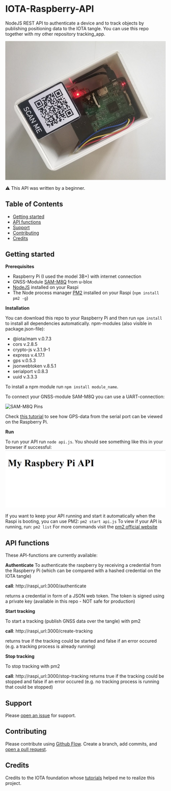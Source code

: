 # IOTA-Raspberry-API
NodeJS REST API to authenticate a device and to track objects by publishing positioning data to the IOTA tangle.
You can use this repo together with my other repository tracking_app. 

![Tracking box](https://github.com/flooji/IOTA-Raspberry-API/blob/master/trackingbox.jpg)

:warning: This API was written by a beginner. 

## Table of Contents

- [Getting started](#getting-started)
- [API functions](#api-functions)
- [Support](#support)
- [Contributing](#contributing)
- [Credits](#credits)

## Getting started

**Prerequisites**

- Raspberry Pi (I used the model 3B+) with internet connection
- GNSS-Module [SAM-M8Q](https://www.u-blox.com/en/product/sam-m8q-module) from u-blox
- [NodeJS](https://nodejs.org/en/) installed on your Raspi
- The Node process manager [PM2](https://pm2.keymetrics.io/) installed on your Raspi (```npm install pm2 -g```)

**Installation**

You can download this repo to your Raspberry Pi and then run ```npm install``` to install all dependencies automatically. 
npm-modules (also visible in package.json-file):
- @iota/mam v.0.7.3
- cors v.2.8.5
- crypto-js v.3.1.9-1
- express v.4.17.1
- gps v.0.5.3
- jsonwebtoken v.8.5.1
- serialport v.0.8.3
- uuid v.3.3.3

To install a npm module run ```npm install module_name```.

To connect your GNSS-module SAM-M8Q you can use a UART-connection:

![SAM-M8Q Pins](https://cdn.getfpv.com/media/catalog/product/cache/1/image/9df78eab33525d08d6e5fb8d27136e95/g/p/gps-sam-m8q-2-2jpg.jpg)

Check [this tutorial](https://medium.com/@DefCon_007/using-a-gps-module-neo-7m-with-raspberry-pi-3-45100bc0bb41) to see how GPS-data from the serial port can be viewed on the Raspberry Pi.

**Run**

To run your API run ```node api.js```. You should see something like this in your browser if successful:
![API running in browser](https://github.com/flooji/IOTA-Raspberry-API/blob/master/api.PNG)

If you want to keep your API running and start it automatically when the Raspi is booting, you can use PM2: ```pm2 start api.js```
To view if your API is running, run: ```pm2 list```
For more commands visit the [pm2 official website](https://pm2.keymetrics.io/) 

## API functions

These API-functions are currently available:

**Authenticate**
To authenticate the raspberry by receiving a credential from the Raspberry Pi (which can be compared with a hashed credential on the IOTA tangle)

**call**: http://raspi_url:3000/authenticate

returns a credential in form of a JSON web token. The token is signed using a private key (available in this repo - NOT safe for production)

**Start tracking**

To start a tracking (publish GNSS data over the tangle) with pm2

**call**: http://raspi_url:3000/create-tracking

returns true if the tracking could be started and false if an error occured (e.g. a tracking process is already running)

**Stop tracking**

To stop tracking with pm2 

**call**: http://raspi_url:3000/stop-tracking
returns true if the tracking could be stopped and false if an error occured (e.g. no tracking process is running that could be stopped)

## Support

Please [open an issue](https://github.com/flooji/IOTA-Raspberry-API/issues/new) for support.

## Contributing

Please contribute using [Github Flow](https://guides.github.com/introduction/flow/). Create a branch, add commits, and [open a pull request](https://github.com/flooji/IOTA-Raspberry-API/compare/).

## Credits

Credits to the IOTA foundation whose [tutorials](https://docs.iota.org/docs/client-libraries/0.1/mam/js/create-restricted-channel) helped me to realize this project.
